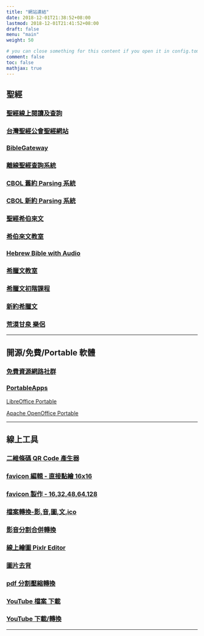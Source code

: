 ```yaml
---
title: "網站連結"
date: 2018-12-01T21:38:52+08:00
lastmod: 2018-12-01T21:41:52+08:00
draft: false
menu: "main"
weight: 50

# you can close something for this content if you open it in config.toml.
comment: false
toc: false
mathjax: true
---
```


## 聖經

### <a href="https://thingclear.com/Bible/vol.php?_Lng=B5" target="_blank">聖經線上閱讀及查訽</a>

### <a href="http://cb.fhl.net/" target="_blank">台灣聖經公會聖經網站</a>

### <a href="https://www.biblegateway.com/" target="_blank">BibleGateway</a>

### <a href="http://springbible.fhl.net/OfflineBible/offline.html" target="_blank">離線聖經查詢系統</a>

### <a href="http://a2z.fhl.net/php/parsing.php?engs=Gen&chap=1&sec=1" target="_blank">CBOL 舊約 Parsing 系統</a>

### <a href="https://bible.fhl.net/new/fhlwhparsing.php?engs=Matt&chap=1&sec=1" target="_blank">CBOL 新約 Parsing 系統</a>

### <a href="http://www.chioulaoshi.org/BH/index.html" target="_blank">聖經希伯來文</a>

### <a href="http://hebrew.fhl.net/" target="_blank">希伯來文教室</a>

### <a href="http://bible.ort.org/intro1.asp?lang=1" target="_blank">Hebrew Bible with Audio</a>

### <a href="http://a2z.fhl.net/bible/greek/greek.html" target="_blank">希臘文教室</a>

### <a href="http://www.belovedhome.org/greekcourse.htm" target="_blank">希臘文初階課程</a>

### <a href="http://www.chioulaoshi.org/BGreek/index.html" target="_blank">新約希臘文</a>

### <a href="http://www.hymncompanions.org/index2.php" target="_blank">荒漠甘泉  樂侶</a>

---

## 開源/免費/Portable 軟體

### <a href="https://free.com.tw/" target="_blank">免費資源網路社群</a>

### <a href="https://portableapps.com/zh-tw" target="_blank">PortableApps</a>

<a href="https://portableapps.com/apps/office/libreoffice_portable" target="_blank">LibreOffice Portable</a>

<a href="https://portableapps.com/apps/office/openoffice_portable" target="_blank">Apache OpenOffice Portable</a>

---

## 線上工具

### <a href="https://qr.ioi.tw/zh/" target="_blank">二維條碼 QR Code 產生器</a>

### <a href="https://www.favicon.cc/" target="_blank">favicon 編輯 - 直接點繪 16x16</a>

### <a href="http://tw.faviconico.org/" target="_blank">favicon 製作 - 16,32,48,64,128</a>

### <a href="https://www.aconvert.com/tw/" target="_blank">檔案轉換-影,音,圖,文,ico</a>

### <a href="https://mp3cut.net/tw/" target="_blank">影音分割合併轉換</a>

### <a href="https://pixlr.com/editor/" target="_blank">線上繪圖 Pixlr Editor</a>

### <a href="http://www.aigei.com/bgremover" target="_blank">圖片去背</a>

### <a href="https://pdf.io/tw/" target="_blank">pdf 分割壓縮轉換</a>

### <a href="http://kej.tw/flvretriever/" target="_blank">YouTube 檔案 下載</a>

### <a href="https://www.onlinevideoconverter.com/zh/youtube-converter" target="_blank">YouTube 下載/轉換</a>

---
